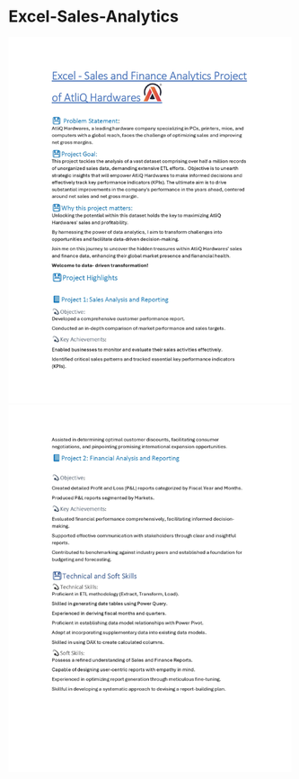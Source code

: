 # Excel-Sales-Analytics

![image alt](https://github.com/vishwasprakash56/Excel-Sales-Analytics/blob/main/Project.README.md.file%20(1)_page-0001.jpg)![image alt](https://github.com/vishwasprakash56/Excel-Sales-Analytics/blob/abdd1950d033a6bdabf1ff9373206d5180e13f81/Project.README.md.file%20(1)_page-0002.jpg)
